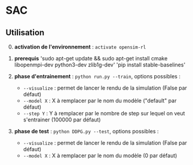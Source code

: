 # SAC

## Utilisation

0. **activation de l'environnement** : `activate opensim-rl`
1. **prerequis**
'sudo apt-get update && sudo apt-get install cmake libopenmpi-dev python3-dev zlib1g-dev'
'pip install stable-baselines'

2. **phase d'entrainement** : `python run.py --train`, options possibles : 
    - `--visualize` : permet de lancer le rendu de la simulation (False par défaut)
    - `--model X` : X à remplacer par le nom du modèle ("default" par défaut)
    - `--step Y` : Y à remplacer par le nombre de step sur lequel on veut s'entrainer (100000 par défaut)
3. **phase de test** : `python DDPG.py --test`, options possibles : 
    - `--visualize` : permet de lancer le rendu de la simulation (False par défaut)
    - `--model X` : X à remplacer par le nom du modèle (0 par défaut)
